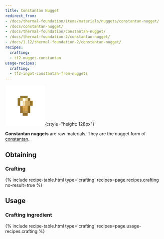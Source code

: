 ```yaml
---
title: Constantan Nugget
redirect_from:
- /docs/thermal-foundation/items/materials/nuggets/constantan-nugget/
- /docs/constantan-nugget/
- /docs/thermal-foundation/constantan-nugget/
- /docs/thermal-foundation-2/constantan-nugget/
- /docs/1.12/thermal-foundation-2/constantan-nugget/
recipes:
  crafting:
  - tf2-nugget-constantan
usage-recipes:
  crafting:
  - tf2-ingot-constantan-from-nuggets
---
```


![Constantan nugget](/assets/images/thermal-foundation-2/nugget-constantan.png){:style="height: 128px"}


**Constantan nuggets** are raw materials. They are the nugget form of
[constantan](/docs/1.12/thermal-foundation/constantan-ingot/).


Obtaining
---------

### Crafting
{% include recipe-table.html type='crafting' recipes=page.recipes.crafting no-result=true %}


Usage
-----

### Crafting ingredient
{% include recipe-table.html type='crafting' recipes=page.usage-recipes.crafting %}
